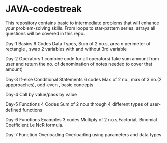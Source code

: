 # JAVA-codestreak
This repository contains  basic to intermediate problems that will enhance your problem-solving skills. From loops to star-pattern series, arrays all questions will be covered in this repo.

Day-1 Basics
6 Codes
Data Types, Sum of 2 no.s, area n perimeter of rectangle , swap 2 variables with and without 3rd variable

Day-2 Operators
1 combine code for all operators(Take sum amount from user and return the no. of denomination of notes needed to cover that amount)

Day-3 If-else Conditional Statements
6 codes Max of 2 no., max of 3 no.(2 appproaches), odd-even , basic concepts

Day-4 Call by value/pass by value

Day-5 Functions
4 Codes Sum of 2 no.s through 4 different types of user-defined functions

Day-6 Functions Examples
3 codes Multiply of 2 no.s,Factorial, Binomial Coefficient i.e NcR formula.

Day-7 Function Overloading
Overloading using parameters and data types


